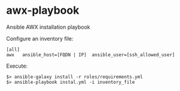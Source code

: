 # awx-playbook
Ansible AWX installation playbook

Configure an inventory file:

```
[all]
awx   ansible_host=[FQDN | IP]  ansible_user=[ssh_allowed_user]
```

Execute:

```shell
$> ansible-galaxy install -r roles/requirements.yml
$> ansible-playbook instal.yml -i inventory_file 
```